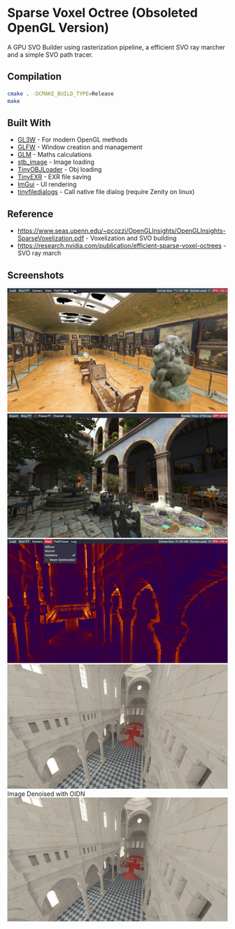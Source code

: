 # Sparse Voxel Octree (Obsoleted OpenGL Version)
A GPU SVO Builder using rasterization pipeline, a efficient SVO ray marcher and a simple SVO path tracer.  

## Compilation
```bash
cmake . -DCMAKE_BUILD_TYPE=Release
make
```

## Built With
* [GL3W](https://github.com/skaslev/gl3w) - For modern OpenGL methods
* [GLFW](http://www.glfw.org/) - Window creation and management
* [GLM](https://glm.g-truc.net/) - Maths calculations
* [stb_image](https://github.com/nothings/stb/blob/master/stb_image.h) - Image loading
* [TinyOBJLoader](https://github.com/syoyo/tinyobjloader) - Obj loading
* [TinyEXR](https://github.com/syoyo/tinyexr) - EXR file saving
* [ImGui](https://github.com/ocornut/imgui) - UI rendering
* [tinyfiledialogs](https://sourceforge.net/projects/tinyfiledialogs/) - Call native file dialog (require Zenity on linux)

## Reference
* https://www.seas.upenn.edu/~pcozzi/OpenGLInsights/OpenGLInsights-SparseVoxelization.pdf - Voxelization and SVO building
* https://research.nvidia.com/publication/efficient-sparse-voxel-octrees - SVO ray march

## Screenshots
![](https://raw.githubusercontent.com/AdamYuan/SparseVoxelOctree/opengl/screenshots/0.png)
![](https://raw.githubusercontent.com/AdamYuan/SparseVoxelOctree/opengl/screenshots/1.png)
![](https://raw.githubusercontent.com/AdamYuan/SparseVoxelOctree/opengl/screenshots/2.png)
![](https://raw.githubusercontent.com/AdamYuan/SparseVoxelOctree/opengl/screenshots/3.png)
Image Denoised with OIDN
![](https://raw.githubusercontent.com/AdamYuan/SparseVoxelOctree/opengl/screenshots/4.png)
